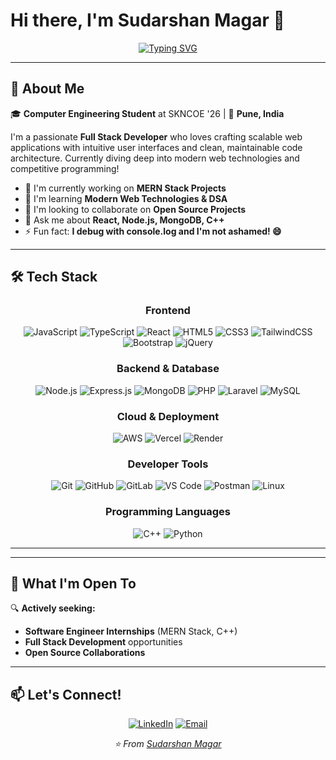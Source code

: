 # Hi there, I'm **Sudarshan Magar** 👋

<div align="center">
  
[![Typing SVG](https://readme-typing-svg.herokuapp.com?font=Fira+Code&pause=1000&color=2E9FDF&center=true&vCenter=true&random=false&width=435&lines=Full+Stack+Web+Developer;MERN+Stack+Enthusiast;Always+Learning+New+Technologies)](https://git.io/typing-svg)
</div>

---

## 🚀 About Me

🎓 **Computer Engineering Student** at SKNCOE '26 | 📍 **Pune, India**

I'm a passionate **Full Stack Developer** who loves crafting scalable web applications with intuitive user interfaces and clean, maintainable code architecture. Currently diving deep into modern web technologies and competitive programming!

- 🔭 I'm currently working on **MERN Stack Projects**
- 🌱 I'm learning **Modern Web Technologies & DSA**
- 👯 I'm looking to collaborate on **Open Source Projects**
- 💬 Ask me about **React, Node.js, MongoDB, C++**
- ⚡ Fun fact: **I debug with console.log and I'm not ashamed! 😄**

---

## 🛠️ Tech Stack


<div align="center">

### Frontend
![JavaScript](https://img.shields.io/badge/JavaScript-F7DF1E?style=for-the-badge&logo=javascript&logoColor=black)
![TypeScript](https://img.shields.io/badge/TypeScript-007ACC?style=for-the-badge&logo=typescript&logoColor=white)
![React](https://img.shields.io/badge/React-20232A?style=for-the-badge&logo=react&logoColor=61DAFB)
![HTML5](https://img.shields.io/badge/HTML5-E34F26?style=for-the-badge&logo=html5&logoColor=white)
![CSS3](https://img.shields.io/badge/CSS3-1572B6?style=for-the-badge&logo=css3&logoColor=white)
![TailwindCSS](https://img.shields.io/badge/Tailwind_CSS-38B2AC?style=for-the-badge&logo=tailwind-css&logoColor=white)
![Bootstrap](https://img.shields.io/badge/Bootstrap-563D7C?style=for-the-badge&logo=bootstrap&logoColor=white)
![jQuery](https://img.shields.io/badge/jQuery-0769AD?style=for-the-badge&logo=jquery&logoColor=white)

### Backend & Database
![Node.js](https://img.shields.io/badge/Node.js-43853D?style=for-the-badge&logo=node.js&logoColor=white)
![Express.js](https://img.shields.io/badge/Express.js-404D59?style=for-the-badge&logo=express&logoColor=white)
![MongoDB](https://img.shields.io/badge/MongoDB-4EA94B?style=for-the-badge&logo=mongodb&logoColor=white)
![PHP](https://img.shields.io/badge/PHP-777BB4?style=for-the-badge&logo=php&logoColor=white)
![Laravel](https://img.shields.io/badge/Laravel-FF2D20?style=for-the-badge&logo=laravel&logoColor=white)
![MySQL](https://img.shields.io/badge/MySQL-005C84?style=for-the-badge&logo=mysql&logoColor=white)

### Cloud & Deployment
![AWS](https://img.shields.io/badge/AWS-232F3E?style=for-the-badge&logo=amazon-aws&logoColor=white)
![Vercel](https://img.shields.io/badge/Vercel-000000?style=for-the-badge&logo=vercel&logoColor=white)
![Render](https://img.shields.io/badge/Render-46E3B7?style=for-the-badge&logo=render&logoColor=white)

### Developer Tools
![Git](https://img.shields.io/badge/Git-F05032?style=for-the-badge&logo=git&logoColor=white)
![GitHub](https://img.shields.io/badge/GitHub-100000?style=for-the-badge&logo=github&logoColor=white)
![GitLab](https://img.shields.io/badge/GitLab-330F63?style=for-the-badge&logo=gitlab&logoColor=white)
![VS Code](https://img.shields.io/badge/VS_Code-0078D4?style=for-the-badge&logo=visual%20studio%20code&logoColor=white)
![Postman](https://img.shields.io/badge/Postman-FF6C37?style=for-the-badge&logo=postman&logoColor=white)
![Linux](https://img.shields.io/badge/Linux-FCC624?style=for-the-badge&logo=linux&logoColor=black)

### Programming Languages
![C++](https://img.shields.io/badge/C++-00599C?style=for-the-badge&logo=c%2B%2B&logoColor=white)
![Python](https://img.shields.io/badge/Python-3776AB?style=for-the-badge&logo=python&logoColor=white)

</div>

<!--## 📊 GitHub Statistics

<div align="center">
  <!--<img height="180em" src="https://github-readme-stats.vercel.app/api?username=yourusername&show_icons=true&theme=tokyonight&include_all_commits=true&count_private=true"/>-->
  <!--<img height="180em" src="https://github-readme-stats.vercel.app/api/top-langs/?username=yourusername&layout=compact&langs_count=7&theme=tokyonight"/>
</div>

<!--<div align="center">
  <img src="https://github-readme-streak-stats.herokuapp.com/?user=yourusername&theme=tokyonight" alt="GitHub Streak" />
</div>

<div align="center">
  <img src="https://github-readme-activity-graph.vercel.app/graph?username=yourusername&theme=tokyo-night" alt="Contribution Graph" />
</div>
-->

---
<!--
## 🌱 Current Learning Journey

```javascript
const sudarshan = {
    currentFocus: ["MERN Production Architecture","DSA"],
    platforms: ["LeetCode", "HackerRank"],
    goals: {
        2025: "Master Full Stack Development & Land SDE Role",
        daily: "Solve DSA problems & Build projects"
    },
    funFact: "I believe every bug is just an undocumented feature! 🐛➡️✨"
};
```
-->

---

## 💼 What I'm Open To

🔍 **Actively seeking:**
- **Software Engineer Internships** (MERN Stack, C++)
- **Full Stack Development** opportunities
- **Open Source Collaborations**

---

## 📫 Let's Connect!

<div align="center">

[![LinkedIn](https://img.shields.io/badge/LinkedIn-0077B5?style=for-the-badge&logo=linkedin&logoColor=white)](https://www.linkedin.com/in/sudarshan-magar-435684239)
[![Email](https://img.shields.io/badge/Email-D14836?style=for-the-badge&logo=gmail&logoColor=white)](mailto:magarsudarshan77@gmail.com)
<!--[![Portfolio](https://img.shields.io/badge/Portfolio-000000?style=for-the-badge&logo=About.me&logoColor=white)](#)-->

</div>

<div align="center">
  <i>⭐️ From <a href="https://github.com/sudarshan-magar7">Sudarshan Magar</a></i>
</div>
